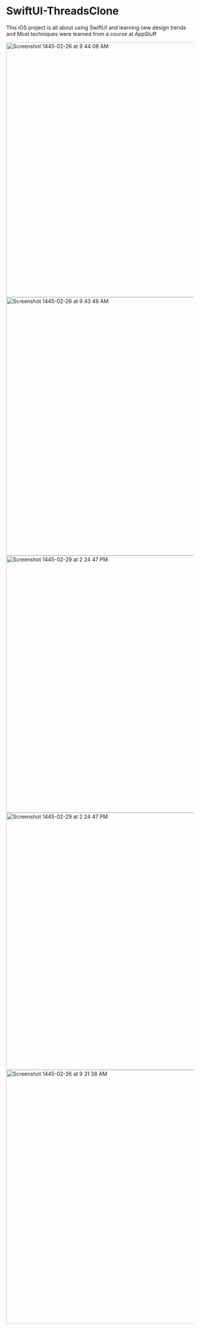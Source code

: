 # SwiftUI-ThreadsClone
This iOS project is all about using SwiftUI and learning new design trends and
Most techniques were learned from a course at AppStuff


<img width="683" alt="Screenshot 1445-02-26 at 9 44 08 AM" src="https://github.com/superrema/SwiftUI-ThreadsClone/assets/111122563/c6a6de81-ba4b-456d-afc4-54471364c5f4">
<img width="692" alt="Screenshot 1445-02-26 at 9 43 46 AM" src="https://github.com/superrema/SwiftUI-ThreadsClone/assets/111122563/92634661-2ef3-4bf7-ae69-9dc523e9d3e1">
<img width="689" alt="Screenshot 1445-02-29 at 2 24 47 PM"
<img width="699" alt="Screenshot 1445-02-26 at 9 32 23 AM" src="https://github.com/superrema/SwiftUI-ThreadsClone/assets/111122563/ede61479-c092-4529-a296-49bc572c5724">

<img width="689" alt="Screenshot 1445-02-29 at 2 24 47 PM" src="https://github.com/superrema/SwiftUI-ThreadsClone/assets/111122563/61b612cb-a294-43a8-bcd8-6e2bee4c7814">
<img width="681" alt="Screenshot 1445-02-26 at 9 31 38 AM" src="https://github.com/superrema/SwiftUI-ThreadsClone/assets/111122563/24ba8620-df6f-4de8-9fb2-b9abf51abaf9">
